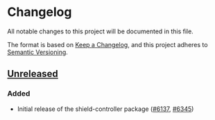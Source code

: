 # Changelog

All notable changes to this project will be documented in this file.

The format is based on [Keep a Changelog](https://keepachangelog.com/en/1.0.0/),
and this project adheres to [Semantic Versioning](https://semver.org/spec/v2.0.0.html).

## [Unreleased]

### Added

- Initial release of the shield-controller package ([#6137](https://github.com/MetaMask/core/pull/6137), [#6345](https://github.com/MetaMask/core/pull/6345))

[Unreleased]: https://github.com/MetaMask/core/
